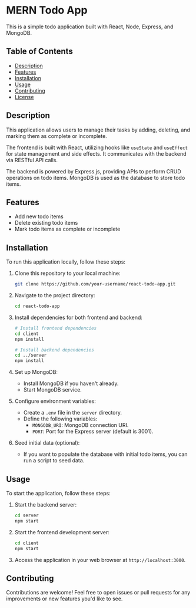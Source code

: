 
# MERN Todo App

This is a simple todo application built with React, Node, Express, and MongoDB.

## Table of Contents

- [Description](#description)
- [Features](#features)
- [Installation](#installation)
- [Usage](#usage)
- [Contributing](#contributing)
- [License](#license)

## Description

This application allows users to manage their tasks by adding, deleting, and marking them as complete or incomplete.

The frontend is built with React, utilizing hooks like `useState` and `useEffect` for state management and side effects. It communicates with the backend via RESTful API calls.

The backend is powered by Express.js, providing APIs to perform CRUD operations on todo items. MongoDB is used as the database to store todo items.

## Features

- Add new todo items
- Delete existing todo items
- Mark todo items as complete or incomplete

## Installation

To run this application locally, follow these steps:

1. Clone this repository to your local machine:

   ```bash
   git clone https://github.com/your-username/react-todo-app.git
   ```

2. Navigate to the project directory:

   ```bash
   cd react-todo-app
   ```

3. Install dependencies for both frontend and backend:

   ```bash
   # Install frontend dependencies
   cd client
   npm install

   # Install backend dependencies
   cd ../server
   npm install
   ```

4. Set up MongoDB:
   - Install MongoDB if you haven't already.
   - Start MongoDB service.

5. Configure environment variables:
   - Create a `.env` file in the `server` directory.
   - Define the following variables:
     - `MONGODB_URI`: MongoDB connection URI.
     - `PORT`: Port for the Express server (default is 3001).

6. Seed initial data (optional):
   - If you want to populate the database with initial todo items, you can run a script to seed data.

## Usage

To start the application, follow these steps:

1. Start the backend server:
   ```bash
   cd server
   npm start
   ```

2. Start the frontend development server:
   ```bash
   cd client
   npm start
   ```

3. Access the application in your web browser at `http://localhost:3000`.

## Contributing

Contributions are welcome! Feel free to open issues or pull requests for any improvements or new features you'd like to see.
